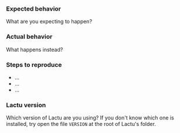 ### Expected behavior

What are you expecting to happen?

### Actual behavior

What happens instead?

### Steps to reproduce

* ... 
* ...
* ...

### Lactu version

Which version of Lactu are you using? If you don't know which one is installed,
try open the file `VERSION` at the root of Lactu's folder.